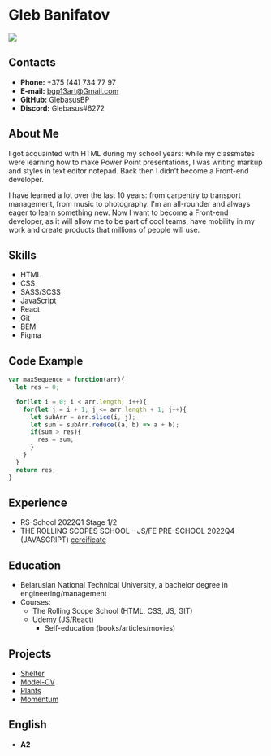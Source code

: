 # Gleb Banifatov

![](https://avatars.githubusercontent.com/u/60222037?s=400&u=939305aebc0501b981b12a77fb41aa2c8fd25bf8&v=4)

## Contacts
- **Phone:** +375 (44) 734 77 97
- **E-mail:** bgp13art@Gmail.com
- **GitHub:**  GlebasusBP
- **Discord:** Glebasus#6272

## About Me
I got acquainted with HTML during my school years: while my classmates were learning how to make Power Point presentations, I was writing markup and styles in text editor notepad. Back then I didn’t become a Front-end developer.

I have learned a lot over the last 10 years: from carpentry to transport management, from music to photography. I'm an all-rounder and always eager to learn something new. Now I want to become a Front-end developer, as it will allow me to be part of cool teams, have mobility in my work and create products that millions of people will use.

## Skills
- HTML
- CSS
- SASS/SCSS
- JavaScript
- React
- Git
- BEM
- Figma

## Code Example
```javascript
var maxSequence = function(arr){
  let res = 0;

  for(let i = 0; i < arr.length; i++){
    for(let j = i + 1; j <= arr.length + 1; j++){
      let subArr = arr.slice(i, j);
      let sum = subArr.reduce((a, b) => a + b);
      if(sum > res){
        res = sum;
      }
    }
  }
  return res;
}
```
## Experience
- RS-School 2022Q1 Stage 1/2
- THE ROLLING SCOPES SCHOOL - JS/FE PRE-SCHOOL 2022Q4 (JAVASCRIPT)
  [cercificate](https://app.rs.school/certificate/u7gof7wc)

## Education
- Belarusian National Technical University, a bachelor degree in engineering/management
- Courses:
	- The Rolling Scope School (HTML, CSS, JS, GIT)
  - Udemy (JS/React)
	- Self-education (books/articles/movies)

## Projects

- [Shelter](https://GlebasusBP.github.io/Shelter/shelter-DOM/pages/main/main.html)
- [Model-CV](https://glebasusbp.github.io/Juliya-model-CV/Juliya-model/)
- [Plants](https://GlebasusBP.github.io/RSS-projects/plants/)
- [Momentum](https://GlebasusBP.github.io/RSS-projects/momentum/)


## English
- **A2**